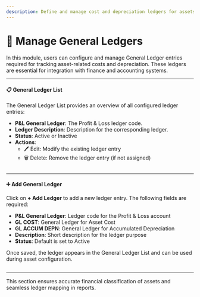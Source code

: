 ```yaml
---
description: Define and manage cost and depreciation ledgers for assets.
---
```


# 📘 Manage General Ledgers

In this module, users can configure and manage General Ledger entries required for tracking asset-related costs and depreciation. These ledgers are essential for integration with finance and accounting systems.

***

#### 📋 General Ledger List

The General Ledger List provides an overview of all configured ledger entries:

* **P\&L General Ledger**: The Profit & Loss ledger code.
* **Ledger Description**: Description for the corresponding ledger.
* **Status**: Active or Inactive
* **Actions**:
  * 🖊️ Edit: Modify the existing ledger entry
  * 🗑️ Delete: Remove the ledger entry (if not assigned)

<figure><img src="/gitbook-assets/Screen Shot 2025-05-07 at 6.12.53 PM.png" alt=""><figcaption></figcaption></figure>

***

#### ➕ Add General Ledger

Click on **+ Add Ledger** to add a new ledger entry. The following fields are required:

* **P\&L General Ledger**: Ledger code for the Profit & Loss account
* **GL COST**: General Ledger for Asset Cost
* **GL ACCUM DEPN**: General Ledger for Accumulated Depreciation
* **Description**: Short description for the ledger purpose
* **Status**: Default is set to Active

Once saved, the ledger appears in the General Ledger List and can be used during asset configuration.

<figure><img src="/gitbook-assets/Screen Shot 2025-05-07 at 6.13.09 PM.png" alt=""><figcaption></figcaption></figure>

***

This section ensures accurate financial classification of assets and seamless ledger mapping in reports.
